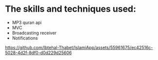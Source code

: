 # The skills and techniques used:
- MP3 quran api
- MVC
- Broadcasting receiver
- Notifications




https://github.com/Ibtehal-Thabet/IslamiApp/assets/55961675/ec42516c-5028-4d2f-8df0-d0d229d25606

